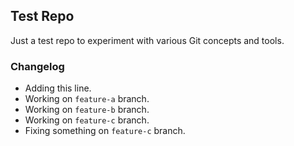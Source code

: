 ## Test Repo

Just a test repo to experiment with various Git concepts and tools.

### Changelog

- Adding this line.
- Working on `feature-a` branch.
- Working on `feature-b` branch.
- Working on `feature-c` branch.
- Fixing something on `feature-c` branch.